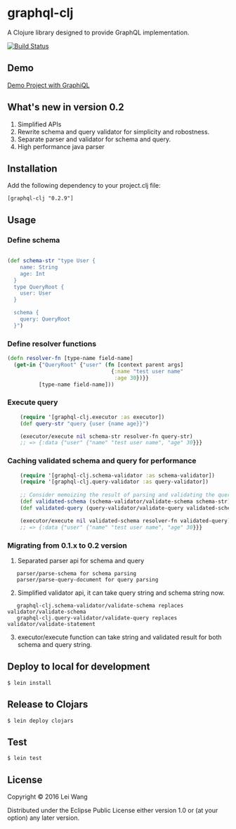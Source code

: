 # graphql-clj

A Clojure library designed to provide GraphQL implementation.

[![Build Status](https://travis-ci.org/tendant/graphql-clj.svg?branch=master)](https://travis-ci.org/tendant/graphql-clj)

## Demo

[Demo Project with GraphiQL](https://github.com/tendant/graphql-clj-starter)

## What's new in version 0.2

1. Simplified APIs
2. Rewrite schema and query validator for simplicity and robostness.
3. Separate parser and validator for schema and query.
4. High performance java parser

## Installation

Add the following dependency to your project.clj file:

    [graphql-clj "0.2.9"]

## Usage

### Define schema

```clojure

(def schema-str "type User {
    name: String
    age: Int
  }
  type QueryRoot {
    user: User
  }

  schema {
    query: QueryRoot
  }")

```

### Define resolver functions

```clojure
(defn resolver-fn [type-name field-name]
  (get-in {"QueryRoot" {"user" (fn [context parent args]
                                 {:name "test user name"
                                  :age 30})}}
          [type-name field-name]))
```
### Execute query
```clojure
    (require '[graphql-clj.executor :as executor])
    (def query-str "query {user {name age}}")

    (executor/execute nil schema-str resolver-fn query-str)
    ;; => {:data {"user" {"name" "test user name", "age" 30}}}

```

### Caching validated schema and query for performance
```clojure
    (require '[graphql-clj.schema-validator :as schema-validator])
    (require '[graphql-clj.query-validator :as query-validator])
    
    ;; Consider memoizing the result of parsing and validating the query before execution
    (def validated-schema (schema-validator/validate-schema schema-str)) ; throw ex-info with ex-data {:errors errors}
    (def validated-query (query-validator/validate-query validated-schema query-str)) ; return [errors validated-ast]

    (executor/execute nil validated-schema resolver-fn validated-query)
    ;; => {:data {"user" {"name" "test user name", "age" 30}}}
```

### Migrating from 0.1.x to 0.2 version

1. Separated parser api for schema and query
```
   parser/parse-schema for schema parsing
   parser/parse-query-document for query parsing
```
2. Simplified validator api, it can take query string and schema string now.
```
   graphql-clj.schema-validator/validate-schema replaces validator/validate-schema
   graphql-clj.query-validator/validate-query replaces validator/validate-statement
```
3. executor/execute function can take string and validated result for both schema and query string.

## Deploy to local for development

    $ lein install

## Release to Clojars

    $ lein deploy clojars

## Test

    $ lein test

## License

Copyright © 2016 Lei Wang

Distributed under the Eclipse Public License either version 1.0 or (at
your option) any later version.

